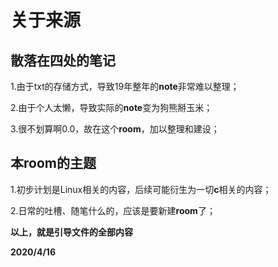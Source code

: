 # 关于来源

## 散落在四处的笔记
1.由于txt的存储方式，导致19年整年的**note**非常难以整理；
	 
2.由于个人太懒，导致实际的**note**变为狗熊掰玉米；
	 
3.很不划算啊0.0，故在这个**room**，加以整理和建设；
	 
## 本room的主题

1.初步计划是Linux相关的内容，后续可能衍生为一切**c**相关的内容；
	 
2.日常的吐槽、随笔什么的，应该是要新建**room**了；
	 
**以上，就是引导文件的全部内容**
  
**2020/4/16**
